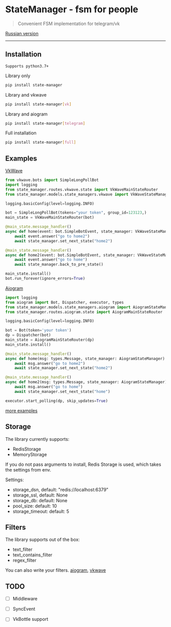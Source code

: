 # StateManager - fsm for people
> Convenient FSM implementation for telegram/vk

[Russian version](https://github.com/Bloodielie/state_manager/tree/master/README_ru.md)
___
## Installation
`Supports python3.7+`

Library only
```sh
pip install state-manager
```
Library and vkwave
```sh
pip install state-manager[vk]
```
Library and aiogram
```sh
pip install state-manager[telegram]
```
Full installation
```sh
pip install state-manager[full]
```

## Examples

[VkWave](https://github.com/fscdev/vkwave)
```python
from vkwave.bots import SimpleLongPollBot
import logging
from state_manager.routes.vkwave.state import VkWaveMainStateRouter
from state_manager.models.state_managers.vkwave import VkWaveStateManager

logging.basicConfig(level=logging.INFO)

bot = SimpleLongPollBot(tokens="your token", group_id=123123,)
main_state = VkWaveMainStateRouter(bot)

@main_state.message_handler()
async def home(event: bot.SimpleBotEvent, state_manager: VkWaveStateManager):
    await event.answer("go to home2")
    await state_manager.set_next_state("home2")

@main_state.message_handler()
async def home2(event: bot.SimpleBotEvent, state_manager: VkWaveStateManager):
    await event.answer("go to home")
    await state_manager.back_to_pre_state()

main_state.install()
bot.run_forever(ignore_errors=True)
```
[Aiogram](https://github.com/aiogram/aiogram/)
```python
import logging
from aiogram import Bot, Dispatcher, executor, types
from state_manager.models.state_managers.aiogram import AiogramStateManager
from state_manager.routes.aiogram.state import AiogramMainStateRouter

logging.basicConfig(level=logging.INFO)

bot = Bot(token='your token')
dp = Dispatcher(bot)
main_state = AiogramMainStateRouter(dp)
main_state.install()

@main_state.message_handler()
async def home(msg: types.Message, state_manager: AiogramStateManager):
    await msg.answer("go to home2")
    await state_manager.set_next_state("home2")

@main_state.message_handler()
async def home2(msg: types.Message, state_manager: AiogramStateManager):
    await msg.answer("go to home")
    await state_manager.set_next_state("home")

executor.start_polling(dp, skip_updates=True)
```
[more examples](https://github.com/Bloodielie/state_manager/tree/master/examples)

## Storage
The library currently supports:
- RedisStorage
- MemoryStorage

If you do not pass arguments to install, Redis Storage is used, which takes the settings from env.  

Settings:
- storage_dsn, default: "redis://localhost:6379"
- storage_ssl, default: None
- storage_db: default: None
- pool_size: default: 10
- storage_timeout: default: 5

## Filters
The library supports out of the box:
- text_filter
- text_contains_filter
- regex_filter

You can also write your filters.
[aiogram](https://github.com/Bloodielie/state_manager/tree/master/examples/aiogram/their_filters.py), [vkwave](https://github.com/Bloodielie/state_manager/tree/master/examples/vkwave/their_filters.py)

## TODO  

- [ ] Middleware
- [ ] SyncEvent
- [ ] VkBottle support

